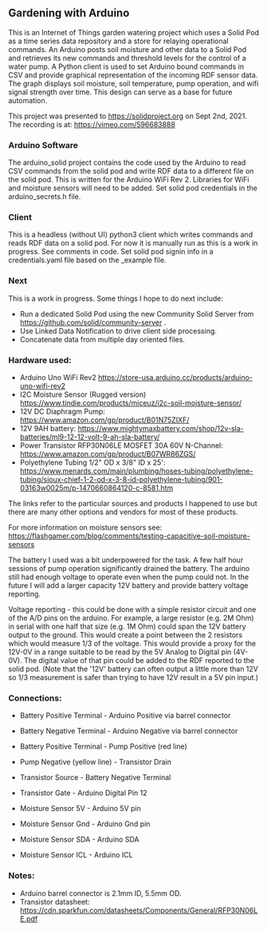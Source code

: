 
## Gardening with Arduino

This is an Internet of Things garden watering project which uses a Solid Pod as a time series data repository and a store for relaying operational commands.  An Arduino posts soil moisture and other data to a Solid Pod and retrieves its new commands and threshold levels for the control of a water pump.  A Python client is used to set Arduino bound commands in CSV and provide graphical representation of the incoming RDF sensor data.  The graph displays soil moisture, soil temperature, pump operation, and wifi signal strength over time.  This design can serve as a base for future automation.

This project was presented to https://solidproject.org on Sept 2nd, 2021.  The recording is at: https://vimeo.com/596683888


### Arduino Software
  The arduino_solid project contains the code used by the Arduino to read CSV commands from the solid pod and write RDF data to a different file on the solid pod.  This is written for the Arduino WiFi Rev 2.  Libraries for WiFi and moisture sensors will need to be added. Set solid pod credentials in the arduino_secrets.h file.


### Client
This is a headless (without UI) python3 client which writes commands and reads RDF data on a solid pod.  For now it is manually run as this is a work in progress.  See comments in code.  Set solid pod signin info in a credentials.yaml file based on the _example file.


### Next
This is a work in progress.  Some things I hope to do next include:
  * Run a dedicated Solid Pod using the new Community Solid Server from https://github.com/solid/community-server .
  * Use Linked Data Notification to drive client side processing.
  * Concatenate data from multiple day oriented files.


### Hardware used:
  * Arduino Uno WiFi Rev2 https://store-usa.arduino.cc/products/arduino-uno-wifi-rev2
  * I2C Moisture Sensor (Rugged version) https://www.tindie.com/products/miceuz/i2c-soil-moisture-sensor/
  * 12V DC Diaphragm Pump: https://www.amazon.com/gp/product/B01N75ZIXF/
  * 12V 9AH battery: https://www.mightymaxbattery.com/shop/12v-sla-batteries/ml9-12-12-volt-9-ah-sla-battery/
  * Power Transistor RFP30N06LE MOSFET 30A 60V N-Channel: https://www.amazon.com/gp/product/B07WR86ZGS/
  * Polyethylene Tubing 1/2" OD x 3/8" ID x 25': https://www.menards.com/main/plumbing/hoses-tubing/polyethylene-tubing/sioux-chief-1-2-od-x-3-8-id-polyethylene-tubing/901-03163w0025m/p-1470660864120-c-8581.htm

The links refer to the particular sources and products I happened to use but there are many other options and vendors for most of these products.

For more information on moisture sensors see:  https://flashgamer.com/blog/comments/testing-capacitive-soil-moisture-sensors

The battery I used was a bit underpowered for the task.  A few half hour sessions of pump operation significantly drained the battery.  The arduino still had enough voltage to operate even when the pump could not.  In the future I will add a larger capacity 12V battery and provide battery voltage reporting.

Voltage reporting - this could be done with a simple resistor circuit and one of the A/D pins on the arduino.  For example, a large resistor (e.g. 2M Ohm) in serial with one half that size (e.g. 1M Ohm) could span the 12V battery output to the ground.  This would create a point between the 2 resistors which would measure 1/3 of the voltage.  This would provide a proxy for the 12V-0V in a range suitable to be read by the 5V Analog to Digital pin (4V-0V).  The digital value of that pin could be added to the RDF reported to the solid pod.  (Note that the '12V' battery can often output a little more than 12V so 1/3 measurement is safer than trying to have 12V result in a 5V pin input.)


### Connections:
  * Battery Positive Terminal - Arduino Positive via barrel connector
  * Battery Negative Terminal - Arduino Negative via barrel connector

  * Battery Positive Terminal - Pump Positive (red line)
  * Pump Negative (yellow line) - Transistor Drain 
  * Transistor Source - Battery Negative Terminal
  * Transistor Gate - Arduino Digital Pin 12

  * Moisture Sensor 5V - Arduino 5V pin
  * Moisture Sensor Gnd - Arduino Gnd pin
  * Moisture Sensor SDA - Arduino SDA
  * Moisture Sensor ICL - Arduino ICL


### Notes:
  * Arduino barrel connector is 2.1mm ID, 5.5mm OD.
  * Transistor datasheet: https://cdn.sparkfun.com/datasheets/Components/General/RFP30N06LE.pdf



